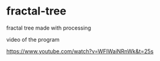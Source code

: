 # fractal-tree
fractal tree made with processing

video of the program

https://www.youtube.com/watch?v=WFIWaiNRnWk&t=25s

